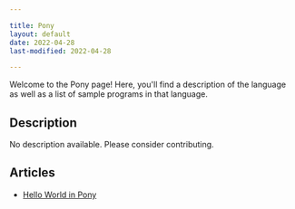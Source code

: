 ```yaml
---

title: Pony
layout: default
date: 2022-04-28
last-modified: 2022-04-28

---
```


Welcome to the Pony page! Here, you'll find a description of the language as well as a list of sample programs in that language.

## Description

No description available. Please consider contributing.

## Articles

- [Hello World in Pony](https://sampleprograms.io/projects/hello-world/pony)